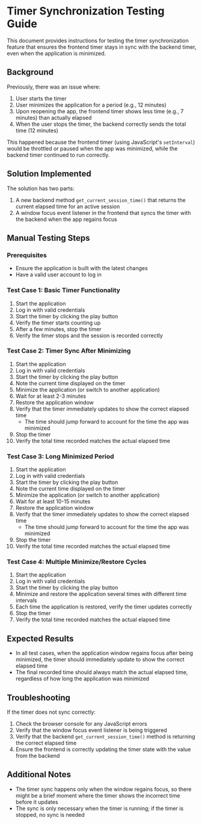 # Timer Synchronization Testing Guide

This document provides instructions for testing the timer synchronization feature that ensures the frontend timer stays in sync with the backend timer, even when the application is minimized.

## Background

Previously, there was an issue where:
1. User starts the timer
2. User minimizes the application for a period (e.g., 12 minutes)
3. Upon reopening the app, the frontend timer shows less time (e.g., 7 minutes) than actually elapsed
4. When the user stops the timer, the backend correctly sends the total time (12 minutes)

This happened because the frontend timer (using JavaScript's `setInterval`) would be throttled or paused when the app was minimized, while the backend timer continued to run correctly.

## Solution Implemented

The solution has two parts:
1. A new backend method `get_current_session_time()` that returns the current elapsed time for an active session
2. A window focus event listener in the frontend that syncs the timer with the backend when the app regains focus

## Manual Testing Steps

### Prerequisites
- Ensure the application is built with the latest changes
- Have a valid user account to log in

### Test Case 1: Basic Timer Functionality

1. Start the application
2. Log in with valid credentials
3. Start the timer by clicking the play button
4. Verify the timer starts counting up
5. After a few minutes, stop the timer
6. Verify the timer stops and the session is recorded correctly

### Test Case 2: Timer Sync After Minimizing

1. Start the application
2. Log in with valid credentials
3. Start the timer by clicking the play button
4. Note the current time displayed on the timer
5. Minimize the application (or switch to another application)
6. Wait for at least 2-3 minutes
7. Restore the application window
8. Verify that the timer immediately updates to show the correct elapsed time
   - The time should jump forward to account for the time the app was minimized
9. Stop the timer
10. Verify the total time recorded matches the actual elapsed time

### Test Case 3: Long Minimized Period

1. Start the application
2. Log in with valid credentials
3. Start the timer by clicking the play button
4. Note the current time displayed on the timer
5. Minimize the application (or switch to another application)
6. Wait for at least 10-15 minutes
7. Restore the application window
8. Verify that the timer immediately updates to show the correct elapsed time
   - The time should jump forward to account for the time the app was minimized
9. Stop the timer
10. Verify the total time recorded matches the actual elapsed time

### Test Case 4: Multiple Minimize/Restore Cycles

1. Start the application
2. Log in with valid credentials
3. Start the timer by clicking the play button
4. Minimize and restore the application several times with different time intervals
5. Each time the application is restored, verify the timer updates correctly
6. Stop the timer
7. Verify the total time recorded matches the actual elapsed time

## Expected Results

- In all test cases, when the application window regains focus after being minimized, the timer should immediately update to show the correct elapsed time
- The final recorded time should always match the actual elapsed time, regardless of how long the application was minimized

## Troubleshooting

If the timer does not sync correctly:
1. Check the browser console for any JavaScript errors
2. Verify that the window focus event listener is being triggered
3. Verify that the backend `get_current_session_time()` method is returning the correct elapsed time
4. Ensure the frontend is correctly updating the timer state with the value from the backend

## Additional Notes

- The timer sync happens only when the window regains focus, so there might be a brief moment where the timer shows the incorrect time before it updates
- The sync is only necessary when the timer is running; if the timer is stopped, no sync is needed